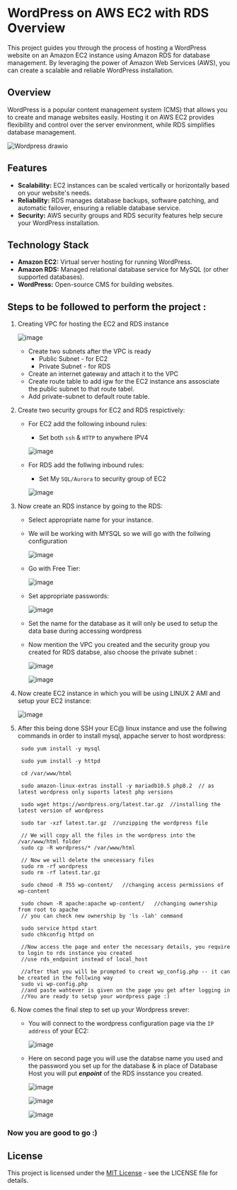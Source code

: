 # WordPress on AWS EC2 with RDS Overview

This project guides you through the process of hosting a WordPress website on an Amazon EC2 instance using Amazon RDS for database management. By leveraging the power of Amazon Web Services (AWS), you can create a scalable and reliable WordPress installation.

## Overview

WordPress is a popular content management system (CMS) that allows you to create and manage websites easily. Hosting it on AWS EC2 provides flexibility and control over the server environment, while RDS simplifies database management.

![Wordpress drawio](https://github.com/Divyam-Pandit/AWS-Projects/assets/100858214/deca4f6b-7667-41fc-b007-44290cc0f00d)

## Features

* **Scalability:** EC2 instances can be scaled vertically or horizontally based on your website's needs.
* **Reliability:** RDS manages database backups, software patching, and automatic failover, ensuring a reliable database service.
* **Security:** AWS security groups and RDS security features help secure your WordPress installation.

## Technology Stack

* **Amazon EC2:** Virtual server hosting for running WordPress.
* **Amazon RDS:** Managed relational database service for MySQL (or other supported databases).
* **WordPress:** Open-source CMS for building websites.


## Steps to be followed to perform the project :
1. Creating VPC for hosting the EC2 and RDS instance
   
   ![image](https://github.com/Divyam-Pandit/AWS-Projects/assets/100858214/2b5bb30f-5b27-4249-81ff-4365468b3230)
   
   * Create two subnets after the VPC is ready
     * Public Subnet - for EC2
     * Private Subnet - for RDS
   * Create an internet gateway and attach it to the VPC
   * Create route table to add igw for the EC2 instance ans assosciate the public subnet to that route tabel.
   * Add private-subnet to default route table.
2. Create two security groups for EC2 and RDS respictively:
   * For EC2 add the following inbound rules:
     * Set both `ssh` & `HTTP` to anywhere IPV4
       
     ![image](https://github.com/Divyam-Pandit/AWS-Projects/assets/100858214/c9b787be-0813-4fab-99df-0d46346f1ca0)
     
   * For RDS add the follwing inbound rules:
     * Set My `SQL/Aurora` to security group of EC2
       
     ![image](https://github.com/Divyam-Pandit/AWS-Projects/assets/100858214/4062cda1-d74f-438b-9fd6-33f4fb72e45e)

3. Now create an RDS instance by going to the RDS:
   * Select appropriate name for your instance.
   * We will be working with MYSQL so we will go with the follwing configuration
     
     ![image](https://github.com/Divyam-Pandit/AWS-Projects/assets/100858214/d846a633-69a1-4258-88f0-95e00224daaf)

   * Go with Free Tier:
     
     ![image](https://github.com/Divyam-Pandit/AWS-Projects/assets/100858214/5ce147d2-b291-473c-ad72-715ae4a5c504)

   * Set appropriate passwords:
     
     ![image](https://github.com/Divyam-Pandit/AWS-Projects/assets/100858214/ec742a5d-99aa-4591-9699-827766a9a491)

   * Set the name for the database as it will only be used to setup the data base during accessing wordpress
   * Now mention the VPC you created and the security group you created for RDS databse, also choose the private subnet :
     
     ![image](https://github.com/Divyam-Pandit/AWS-Projects/assets/100858214/d524bc94-82af-4b2f-a179-721943ab55ff)

     ![image](https://github.com/Divyam-Pandit/AWS-Projects/assets/100858214/943dd340-a634-4ab0-9a55-d6821a22a38b)

4. Now create EC2 instance in which you will be using LINUX 2 AMI and setup your EC2 instance:

   ![image](https://github.com/Divyam-Pandit/AWS-Projects/assets/100858214/e0eaba37-6647-4160-bae0-cfcb01294ec0)


5. After this being done SSH your EC@ linux instance and use the follwing commands in order to install mysql, appache server to host wordpress:

   ```
    sudo yum install -y mysql

    sudo yum install -y httpd

    cd /var/www/html

    sudo amazon-linux-extras install -y mariadb10.5 php8.2 	// as latest wordpress only suports latest php versions 

    sudo wget https://wordpress.org/latest.tar.gz  //installing the latest version of wordpress 

    sudo tar -xzf latest.tar.gz  //unzipping the wordpress file

    // We will copy all the files in the wordpress into the /var/www/html folder
    sudo cp -R wordpress/* /var/www/html

    // Now we will delete the unecessary files 
    sudo rm -rf wordpress
    sudo rm -rf latest.tar.gz

    sudo chmod -R 755 wp-content/   //changing access permissions of wp-content 

    sudo chown -R apache:apache wp-content/   //changing ownership from root to apache 
    // you can check new ownership by 'ls -lah' command

    sudo service httpd start
    sudo chkconfig httpd on
    
    //Now access the page and enter the necessary details, you require to login to rds instance you created 
    //use rds_endpoint instead of local_host 

    //after that you will be prompted to creat wp_config.php -- it can be created in the follwing way
    sudo vi wp-config.php
    //and paste wahtever is given on the page you get after logging in
    //You are ready to setup your wordpress page :)
    ```
6. Now comes the final step to set up your Wordpress srever:
   * You will connect to the wordpress configuration page via the `IP address` of your EC2:

     ![image](https://github.com/Divyam-Pandit/AWS-Projects/assets/100858214/690255a2-d849-4c06-ab69-e852c90fc5ca)

   * Here on second page you will use the databse name you used and the password you set up for the database & in place of Database Host you will put ***enpoint*** of the RDS insstance you created.
     
     ![image](https://github.com/Divyam-Pandit/AWS-Projects/assets/100858214/13dc39a2-b00e-4895-8e26-62b8cde854e4)

     ![image](https://github.com/Divyam-Pandit/AWS-Projects/assets/100858214/7d649e9b-b28d-4fad-bff1-13b13103af58)

     ![image](https://github.com/Divyam-Pandit/AWS-Projects/assets/100858214/f4203151-79ff-4a1a-a2ec-51e1bf000d8d)

### Now you are good to go :)


 


## License

This project is licensed under the [MIT License](LICENSE) - see the LICENSE file for details.

